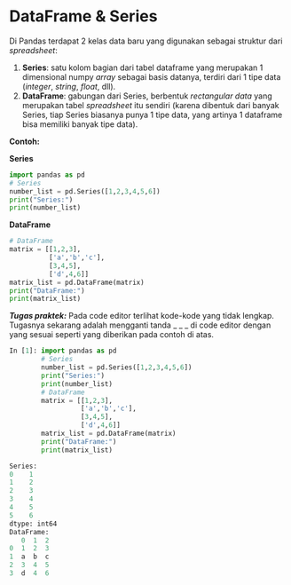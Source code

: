 # DataFrame & Series

Di Pandas terdapat 2 kelas data baru yang digunakan sebagai struktur dari _spreadsheet_:

1. **Series**: satu kolom bagian dari tabel dataframe yang merupakan 1 dimensional numpy _array_ sebagai basis datanya, terdiri dari 1 tipe data (_integer_, _string_, _float_, dll).
2. **DataFrame**: gabungan dari Series, berbentuk _rectangular data_ yang merupakan tabel _spreadsheet_ itu sendiri (karena dibentuk dari banyak Series, tiap Series biasanya punya 1 tipe data, yang artinya 1 dataframe bisa memiliki banyak tipe data).
 

**Contoh:**

**Series**
```python
import pandas as pd
# Series
number_list = pd.Series([1,2,3,4,5,6])
print("Series:")
print(number_list)
```
**DataFrame**
```python
# DataFrame
matrix = [[1,2,3],
          ['a','b','c'],
          [3,4,5],
          ['d',4,6]]
matrix_list = pd.DataFrame(matrix)
print("DataFrame:")
print(matrix_list)
```

_**Tugas praktek:**_
Pada code editor terlihat kode-kode yang tidak lengkap. Tugasnya sekarang adalah mengganti tanda _ _ _ di code editor dengan yang sesuai seperti yang diberikan pada contoh di atas.

```python
In [1]: import pandas as pd
        # Series
        number_list = pd.Series([1,2,3,4,5,6])
        print("Series:")
        print(number_list)
        # DataFrame
        matrix = [[1,2,3],
                  ['a','b','c'],
                  [3,4,5],
                  ['d',4,6]]
        matrix_list = pd.DataFrame(matrix)
        print("DataFrame:")
        print(matrix_list)

Series:
0    1
1    2
2    3
3    4
4    5
5    6
dtype: int64
DataFrame:
   0  1  2
0  1  2  3
1  a  b  c
2  3  4  5
3  d  4  6
```
